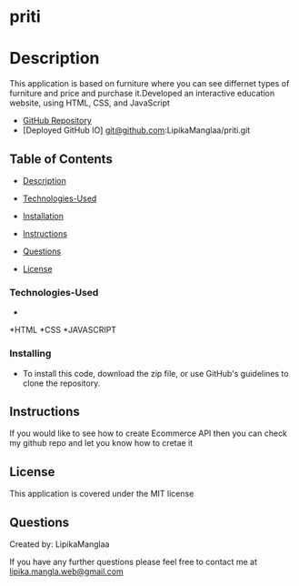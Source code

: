 # priti
# Description

This application is based on furniture where you can see differnet types of furniture and price and purchase it.Developed an interactive education website, using HTML, CSS, and JavaScript

* [GitHub Repository](https://github.com/LipikaManglaa/priti)
* [Deployed GitHub IO]  git@github.com:LipikaManglaa/priti.git



## Table of Contents

  
* [Description](#Description)

* [Technologies-Used](#Technologies-Used)

* [Installation](#installation)
  
* [Instructions](#Instructions) 
          
* [Questions](#questions)
 
* [License](#license)  



### Technologies-Used
  *
  *HTML
  *CSS
  *JAVASCRIPT
 


### Installing

* To install this code, download the zip file, or use GitHub's guidelines to clone the repository. 

## Instructions
If you would like to see how to create Ecommerce API then you can check my github repo and let you know  how to cretae it

## License
This application is covered under the MIT license


## Questions
Created by: LipikaManglaa

If you have any further questions please feel free to contact me at lipika.mangla.web@gmail.com
